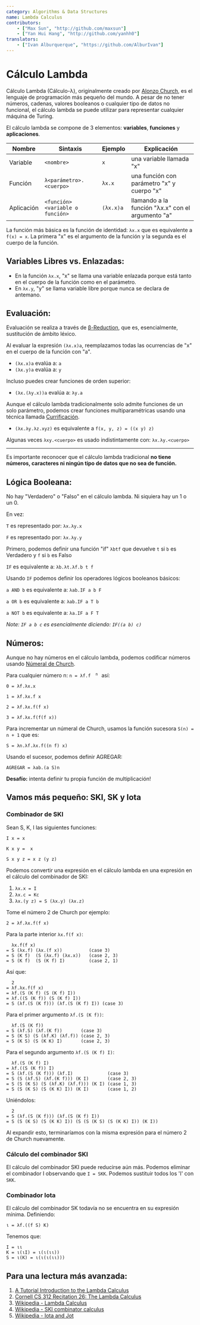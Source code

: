 ```yaml
---
category: Algorithms & Data Structures
name: Lambda Calculus
contributors:
    - ["Max Sun", "http://github.com/maxsun"]
    - ["Yan Hui Hang", "http://github.com/yanhh0"]
translators:
    - ["Ivan Alburquerque", "https://github.com/AlburIvan"]
---
```


# Cálculo Lambda

Cálculo Lambda (Cálculo-λ), originalmente creado por 
[Alonzo Church](https://es.wikipedia.org/wiki/Alonzo_Church),
es el lenguaje de programación más pequeño del mundo.
A pesar de no tener números, cadenas, valores booleanos o cualquier 
tipo de datos no funcional, el cálculo lambda se puede utilizar para 
representar cualquier máquina de Turing.

El cálculo lambda se compone de 3 elementos: **variables**, **funciones** y
**aplicaciones**.

| Nombre        | Sintaxis                             | Ejemplo   | Explicación                                   |
|-------------|------------------------------------|-----------|-----------------------------------------------|
| Variable    | `<nombre>`                           | `x`       | una variable llamada "x"                          |
| Función    | `λ<parámetro>.<cuerpo>`             | `λx.x`    | una función con parámetro "x" y cuerpo "x"    |
| Aplicación | `<función><variable o función>` | `(λx.x)a` | llamando a la función "λx.x" con el argumento "a" |

La función más básica es la función de identidad: `λx.x` que es equivalente a
`f(x) = x`. La primera "x" es el argumento de la función y la segunda es el 
cuerpo de la función.

## Variables Libres vs. Enlazadas:

- En la función `λx.x`, "x" se llama una variable enlazada porque está tanto en
 el cuerpo de la función como en el parámetro.
- En `λx.y`, "y" se llama variable libre porque nunca se declara de antemano.

## Evaluación:

Evaluación se realiza a través de
[β-Reduction](https://es.wikipedia.org/wiki/C%C3%A1lculo_lambda#%CE%B2-reducci%C3%B3n),
que es, esencialmente, sustitución de ámbito léxico.

Al evaluar la expresión `(λx.x)a`, reemplazamos todas las ocurrencias de "x" 
en el cuerpo de la función con "a".

- `(λx.x)a` evalúa a: `a`
- `(λx.y)a` evalúa a: `y`

Incluso puedes crear funciones de orden superior:

- `(λx.(λy.x))a` evalúa a: `λy.a`

Aunque el cálculo lambda tradicionalmente solo admite funciones 
de un solo parámetro, podemos crear funciones multiparamétricas usando 
una técnica llamada [Currificación](https://es.wikipedia.org/wiki/Currificación).

- `(λx.λy.λz.xyz)` es equivalente a `f(x, y, z) = ((x y) z)`

Algunas veces `λxy.<cuerpo>` es usado indistintamente con: `λx.λy.<cuerpo>`

----

Es importante reconocer que el cálculo lambda tradicional **no tiene números, 
caracteres ni ningún tipo de datos que no sea de función.**

## Lógica Booleana:

No hay "Verdadero" o "Falso" en el cálculo lambda. Ni siquiera hay un 1 o un 0.

En vez:

`T` es representado por: `λx.λy.x`

`F` es representado por: `λx.λy.y`

Primero, podemos definir una función "if" `λbtf` que devuelve 
`t` si `b` es Verdadero y `f` si `b` es Falso

`IF` es equivalente a: `λb.λt.λf.b t f`

Usando `IF` podemos definir los operadores lógicos booleanos básicos:

`a AND b` es equivalente a: `λab.IF a b F`

`a OR b` es equivalente a: `λab.IF a T b`

`a NOT b` es equivalente a: `λa.IF a F T`

*Note: `IF a b c` es esencialmente diciendo: `IF((a b) c)`*

## Números:

Aunque no hay números en el cálculo lambda, podemos codificar números usando 
[Númeral de Church](https://en.wikipedia.org/wiki/Church_encoding).

Para cualquier número n: <code>n = λf.f <sup> n </sup></code> así:

`0 = λf.λx.x`

`1 = λf.λx.f x`

`2 = λf.λx.f(f x)`

`3 = λf.λx.f(f(f x))`

Para incrementar un númeral de Church, usamos la función sucesora 
`S(n) = n + 1` que es:

`S = λn.λf.λx.f((n f) x)`

Usando el sucesor, podemos definir AGREGAR:

`AGREGAR = λab.(a S)n`

**Desafío:** intenta definir tu propia función de multiplicación!

## Vamos más pequeño: SKI, SK y Iota

### Combinador de SKI

Sean S, K, I las siguientes funciones:

`I x = x`

`K x y =  x`

`S x y z = x z (y z)`

Podemos convertir una expresión en el cálculo lambda en una expresión 
en el cálculo del combinador de SKI:

1. `λx.x = I`
2. `λx.c = Kc`
3. `λx.(y z) = S (λx.y) (λx.z)`

Tome el número 2 de Church por ejemplo:

`2 = λf.λx.f(f x)`

Para la parte interior `λx.f(f x)`:

```
  λx.f(f x)
= S (λx.f) (λx.(f x))          (case 3)
= S (K f)  (S (λx.f) (λx.x))   (case 2, 3)
= S (K f)  (S (K f) I)         (case 2, 1)
```

Así que:

```
  2
= λf.λx.f(f x)
= λf.(S (K f) (S (K f) I))
= λf.((S (K f)) (S (K f) I))
= S (λf.(S (K f))) (λf.(S (K f) I)) (case 3)
```

Para el primer argumento `λf.(S (K f))`:

```
  λf.(S (K f))
= S (λf.S) (λf.(K f))       (case 3)
= S (K S) (S (λf.K) (λf.f)) (case 2, 3)
= S (K S) (S (K K) I)       (case 2, 3)
```

Para el segundo argumento `λf.(S (K f) I)`:

```
  λf.(S (K f) I)
= λf.((S (K f)) I)
= S (λf.(S (K f))) (λf.I)             (case 3)
= S (S (λf.S) (λf.(K f))) (K I)       (case 2, 3)
= S (S (K S) (S (λf.K) (λf.f))) (K I) (case 1, 3)
= S (S (K S) (S (K K) I)) (K I)       (case 1, 2)
```

Uniéndolos:

```
  2
= S (λf.(S (K f))) (λf.(S (K f) I))
= S (S (K S) (S (K K) I)) (S (S (K S) (S (K K) I)) (K I))
```

Al expandir esto, terminaríamos con la misma expresión para el número 2 de Church nuevamente.

### Cálculo del combinador SKI

El cálculo del combinador SKI puede reducirse aún más. Podemos eliminar 
el combinador I observando que `I = SKK`. Podemos sustituir 
todos los 'I' con `SKK`.

### Combinador Iota

El cálculo del combinador SK todavía no se encuentra en su expresión mínima. 
Definiendo:

```
ι = λf.((f S) K)
```

Tenemos que:

```
I = ιι
K = ι(ιI) = ι(ι(ιι))
S = ι(K) = ι(ι(ι(ιι)))
```

## Para una lectura más avanzada:

1. [A Tutorial Introduction to the Lambda Calculus](http://www.inf.fu-berlin.de/lehre/WS03/alpi/lambda.pdf)
2. [Cornell CS 312 Recitation 26: The Lambda Calculus](http://www.cs.cornell.edu/courses/cs3110/2008fa/recitations/rec26.html)
3. [Wikipedia - Lambda Calculus](https://es.wikipedia.org/wiki/Cálculo_lambda)
4. [Wikipedia - SKI combinator calculus](https://en.wikipedia.org/wiki/SKI_combinator_calculus)
5. [Wikipedia - Iota and Jot](https://en.wikipedia.org/wiki/Iota_and_Jot)

